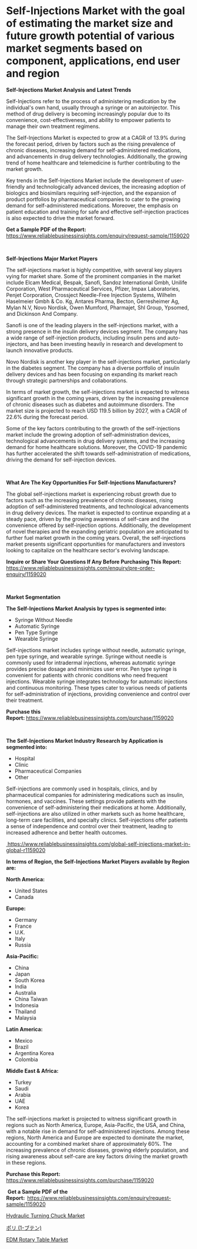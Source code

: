 <p><h1>Self-Injections Market with the goal of estimating the market size and future growth potential of various market segments based on component, applications, end user and region</h1></p><p><strong>Self-Injections Market Analysis and Latest Trends</strong></p>
<p><p>Self-Injections refer to the process of administering medication by the individual's own hand, usually through a syringe or an autoinjector. This method of drug delivery is becoming increasingly popular due to its convenience, cost-effectiveness, and ability to empower patients to manage their own treatment regimens.</p><p>The Self-Injections Market is expected to grow at a CAGR of 13.9% during the forecast period, driven by factors such as the rising prevalence of chronic diseases, increasing demand for self-administered medications, and advancements in drug delivery technologies. Additionally, the growing trend of home healthcare and telemedicine is further contributing to the market growth.</p><p>Key trends in the Self-Injections Market include the development of user-friendly and technologically advanced devices, the increasing adoption of biologics and biosimilars requiring self-injection, and the expansion of product portfolios by pharmaceutical companies to cater to the growing demand for self-administered medications. Moreover, the emphasis on patient education and training for safe and effective self-injection practices is also expected to drive the market forward.</p></p>
<p><strong>Get a Sample PDF of the Report:&nbsp;</strong> <a href="https://www.reliablebusinessinsights.com/enquiry/request-sample/1159020">https://www.reliablebusinessinsights.com/enquiry/request-sample/1159020</a></p>
<p>&nbsp;</p>
<p><strong>Self-Injections Major Market Players</strong></p>
<p><p>The self-injections market is highly competitive, with several key players vying for market share. Some of the prominent companies in the market include Elcam Medical, Bespak, Sanofi, Sandoz International Gmbh, Unilife Corporation, West Pharmaceutical Services, Pfizer, Impax Laboratories, Penjet Corporation, Crossject Needle-Free Injection Systems, Wilhelm Haselmeier Gmbh & Co. Kg, Antares Pharma, Becton, Gerresheimer Ag, Mylan N.V, Novo Nordisk, Owen Mumford, Pharmajet, Shl Group, Ypsomed, and Dickinson And Company.</p><p>Sanofi is one of the leading players in the self-injections market, with a strong presence in the insulin delivery devices segment. The company has a wide range of self-injection products, including insulin pens and auto-injectors, and has been investing heavily in research and development to launch innovative products.</p><p>Novo Nordisk is another key player in the self-injections market, particularly in the diabetes segment. The company has a diverse portfolio of insulin delivery devices and has been focusing on expanding its market reach through strategic partnerships and collaborations.</p><p>In terms of market growth, the self-injections market is expected to witness significant growth in the coming years, driven by the increasing prevalence of chronic diseases such as diabetes and autoimmune disorders. The market size is projected to reach USD 119.5 billion by 2027, with a CAGR of 22.6% during the forecast period.</p><p>Some of the key factors contributing to the growth of the self-injections market include the growing adoption of self-administration devices, technological advancements in drug delivery systems, and the increasing demand for home healthcare solutions. Moreover, the COVID-19 pandemic has further accelerated the shift towards self-administration of medications, driving the demand for self-injection devices.</p></p>
<p>&nbsp;</p>
<p><strong>What Are The Key Opportunities For Self-Injections Manufacturers?</strong></p>
<p><p>The global self-injections market is experiencing robust growth due to factors such as the increasing prevalence of chronic diseases, rising adoption of self-administered treatments, and technological advancements in drug delivery devices. The market is expected to continue expanding at a steady pace, driven by the growing awareness of self-care and the convenience offered by self-injection options. Additionally, the development of novel therapies and the expanding geriatric population are anticipated to further fuel market growth in the coming years. Overall, the self-injections market presents significant opportunities for manufacturers and investors looking to capitalize on the healthcare sector's evolving landscape.</p></p>
<p><strong>Inquire or Share Your Questions If Any Before Purchasing This Report:</strong> <a href="https://www.reliablebusinessinsights.com/enquiry/pre-order-enquiry/1159020">https://www.reliablebusinessinsights.com/enquiry/pre-order-enquiry/1159020</a></p>
<p>&nbsp;</p>
<p><strong>Market Segmentation</strong></p>
<p><strong>The Self-Injections Market Analysis by types is segmented into:</strong></p>
<p><ul><li>Syringe Without Needle</li><li>Automatic Syringe</li><li>Pen Type Syringe</li><li>Wearable Syringe</li></ul></p>
<p><p>Self-injections market includes syringe without needle, automatic syringe, pen type syringe, and wearable syringe. Syringe without needle is commonly used for intradermal injections, whereas automatic syringe provides precise dosage and minimizes user error. Pen type syringe is convenient for patients with chronic conditions who need frequent injections. Wearable syringe integrates technology for automatic injections and continuous monitoring. These types cater to various needs of patients for self-administration of injections, providing convenience and control over their treatment.</p></p>
<p><strong>Purchase this Report:&nbsp;</strong><a href="https://www.reliablebusinessinsights.com/purchase/1159020">https://www.reliablebusinessinsights.com/purchase/1159020</a></p>
<p>&nbsp;</p>
<p><strong>The Self-Injections Market Industry Research by Application is segmented into:</strong></p>
<p><ul><li>Hospital</li><li>Clinic</li><li>Pharmaceutical Companies</li><li>Other</li></ul></p>
<p><p>Self-injections are commonly used in hospitals, clinics, and by pharmaceutical companies for administering medications such as insulin, hormones, and vaccines. These settings provide patients with the convenience of self-administering their medications at home. Additionally, self-injections are also utilized in other markets such as home healthcare, long-term care facilities, and specialty clinics. Self-injections offer patients a sense of independence and control over their treatment, leading to increased adherence and better health outcomes.</p></p>
<p><a href="https://www.reliablebusinessinsights.com/global-self-injections-market-in-global-r1159020">&nbsp;https://www.reliablebusinessinsights.com/global-self-injections-market-in-global-r1159020</a></p>
<p><strong>In terms of Region, the Self-Injections Market Players available by Region are:</strong></p>
<p>
    <p> <strong> North America: </strong>
        <ul>
            <li>United States</li>
            <li>Canada</li>
        </ul>
        </p> 
    <p> <strong> Europe: </strong>
        <ul>
            <li>Germany</li>
            <li>France</li>
            <li>U.K.</li>
            <li>Italy</li>
            <li>Russia</li>
        </ul>
        </p> 
    <p> <strong> Asia-Pacific: </strong>
        <ul>
            <li>China</li>
            <li>Japan</li>
            <li>South Korea</li>
            <li>India</li>
            <li>Australia</li>
            <li>China Taiwan</li>
            <li>Indonesia</li>
            <li>Thailand</li>
            <li>Malaysia</li>
        </ul>
        </p> 
    <p> <strong> Latin America: </strong>
        <ul>
            <li>Mexico</li>
            <li>Brazil</li>
            <li>Argentina Korea</li>
            <li>Colombia</li>
        </ul>
        </p> 
    <p> <strong> Middle East & Africa: </strong>
        <ul>
            <li>Turkey</li>
            <li>Saudi</li>
            <li>Arabia</li>
            <li>UAE</li>
            <li>Korea</li>
        </ul>
    </p>
    </p>
<p><p>The self-injections market is projected to witness significant growth in regions such as North America, Europe, Asia-Pacific, the USA, and China, with a notable rise in demand for self-administered injections. Among these regions, North America and Europe are expected to dominate the market, accounting for a combined market share of approximately 60%. The increasing prevalence of chronic diseases, growing elderly population, and rising awareness about self-care are key factors driving the market growth in these regions.</p></p>
<p><strong>Purchase this Report: </strong><a href="https://www.reliablebusinessinsights.com/purchase/1159020">https://www.reliablebusinessinsights.com/purchase/1159020</a></p>
<p>&nbsp;<strong>Get a Sample PDF of the Report:&nbsp;&nbsp;</strong><a href="https://www.reliablebusinessinsights.com/enquiry/request-sample/1159020">https://www.reliablebusinessinsights.com/enquiry/request-sample/1159020</a></p>
<p><strong></strong></p>
<p><p><a href="https://view.publitas.com/reportprime-1/hydraulic-turning-chuck-market-size-and-market-trends-complete-industry-overview-2024-to-2031/">Hydraulic Turning Chuck Market</a></p><p><a href="https://github.com/KaliMetz2023/Market-Research-Report-List-1/blob/main/774562488474.md">ポリ (1-ブテン)</a></p><p><a href="https://view.publitas.com/reportprime-1/edm-rotary-table-market-trends-forecast-and-competitive-analysis-to-2031/">EDM Rotary Table Market</a></p></p>